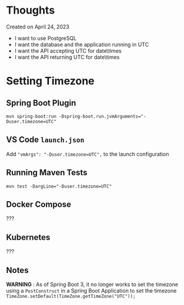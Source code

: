 # Thoughts

Created on April 24, 2023

- I want to use PostgreSQL
- I want the database and the application running in UTC
- I want the API accepting UTC for date\times
- I want the API returning UTC for date\times

# Setting Timezone

## Spring Boot Plugin

`mvn spring-boot:run -Dspring-boot.run.jvmArguments="-Duser.timezone=UTC"`

## VS Code `launch.json`

Add `"vmArgs": "-Duser.timezone=UTC",` to the launch configuration

## Running Maven Tests

`mvn test -DargLine="-Duser.timezone=UTC"`

## Docker Compose

???

## Kubernetes

???

## Notes

**WARNING** : As of Spring Boot 3, it no longer works to set the timezone using a `PostConstruct` in a Spring Boot Application to set the timezone `TimeZone.setDefault(TimeZone.getTimeZone("UTC"));`
